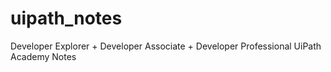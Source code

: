 # uipath_notes
Developer Explorer + Developer Associate + Developer Professional UiPath Academy Notes

